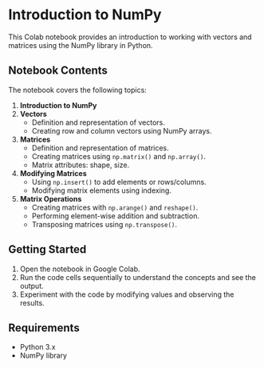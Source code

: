 # Introduction to NumPy

This Colab notebook provides an introduction to working with vectors and matrices using the NumPy library in Python. 

## Notebook Contents

The notebook covers the following topics:

1. **Introduction to NumPy**
2. **Vectors**
    - Definition and representation of vectors.
    - Creating row and column vectors using NumPy arrays.
3. **Matrices**
    - Definition and representation of matrices.
    - Creating matrices using `np.matrix()` and `np.array()`.
    - Matrix attributes: shape, size.
4. **Modifying Matrices**
    - Using `np.insert()` to add elements or rows/columns.
    - Modifying matrix elements using indexing.
5. **Matrix Operations**
    - Creating matrices with `np.arange()` and `reshape()`.
    - Performing element-wise addition and subtraction.
    - Transposing matrices using `np.transpose()`.


## Getting Started

1. Open the notebook in Google Colab.
2. Run the code cells sequentially to understand the concepts and see the output.
3. Experiment with the code by modifying values and observing the results.


## Requirements

- Python 3.x
- NumPy library

